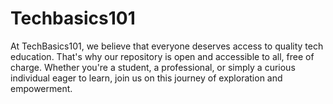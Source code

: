 # Techbasics101
At TechBasics101, we believe that everyone deserves access to quality tech education. That's why our repository is open and accessible to all, free of charge. Whether you're a student, a professional, or simply a curious individual eager to learn, join us on this journey of exploration and empowerment. 
